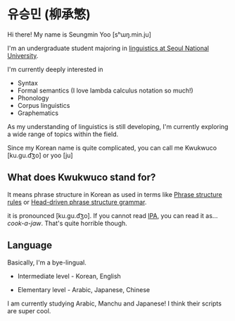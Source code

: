 # 유승민 (柳承慜)
Hi there! My name is Seungmin Yoo [sʰɯŋ.min.ju]

I'm an undergraduate student majoring in [linguistics at Seoul National University](https://linguist.snu.ac.kr/en/). 

I'm currently deeply interested in 
- Syntax
- Formal semantics (I love lambda calculus notation so much!)
- Phonology
- Corpus linguistics
- Graphematics

As my understanding of linguistics is still developing, I'm currently exploring a wide range of topics within the field. 

Since my Korean name is quite complicated, you can call me Kwukwuco [ku.gu.d͡ʒo] or yoo [ju]

## What does Kwukwuco stand for?
It means phrase structure in Korean as used in terms like [Phrase structure rules](https://en.wikipedia.org/wiki/Phrase_structure_rules) or [Head-driven phrase structure grammar](https://en.wikipedia.org/wiki/Head-driven_phrase_structure_grammar). 

it is pronounced [ku.gu.d͡ʒo]. If you cannot read [IPA](https://en.wikipedia.org/wiki/International_Phonetic_Alphabet), you can read it as... *cook-a-jaw*. That's quite horrible though.

## Language
Basically, I'm a bye-lingual.

- Intermediate level - Korean, English

- Elementary level - Arabic, Japanese, Chinese

I am currently studying Arabic, Manchu and Japanese! I think their scripts are super cool.
